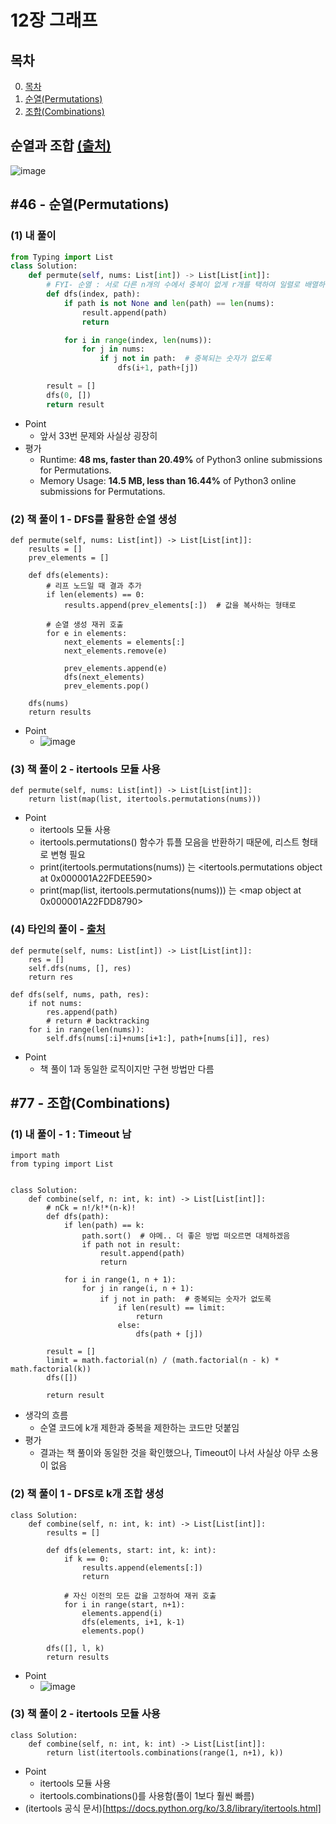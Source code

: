 # 12장 그래프
## <a name='TOC'>목차</a>
0. [목차](#TOC)
1. [순열(Permutations)](#p)
2. [조합(Combinations)](#c)

## 순열과 조합 [(출처)](https://coding-factory.tistory.com/606)
![image](https://user-images.githubusercontent.com/75566147/109409259-9a149580-79d4-11eb-8558-dd8d4b5b1753.png)


## <a name='p'>#46 - 순열(Permutations)</a> 
### (1) 내 풀이
```python
from Typing import List
class Solution:
    def permute(self, nums: List[int]) -> List[List[int]]:
        # FYI- 순열 : 서로 다른 n개의 수에서 중복이 없게 r개를 택하여 일렬로 배열하는 것
        def dfs(index, path):
            if path is not None and len(path) == len(nums):
                result.append(path)
                return

            for i in range(index, len(nums)):
                for j in nums:
                    if j not in path:  # 중복되는 숫자가 없도록
                        dfs(i+1, path+[j])

        result = []
        dfs(0, [])
        return result
```
- Point
  - 앞서 33번 문제와 사실상 굉장히 
- 평가
  - Runtime: **48 ms, faster than 20.49%** of Python3 online submissions for Permutations.
  - Memory Usage: **14.5 MB, less than 16.44%** of Python3 online submissions for Permutations.

### (2) 책 풀이 1 - DFS를 활용한 순열 생성
```python3
def permute(self, nums: List[int]) -> List[List[int]]:
    results = []
    prev_elements = []
    
    def dfs(elements):
        # 리프 노드일 때 결과 추가
        if len(elements) == 0:
            results.append(prev_elements[:])  # 값을 복사하는 형태로
    
        # 순열 생성 재귀 호출
        for e in elements:
            next_elements = elements[:]
            next_elements.remove(e)
            
            prev_elements.append(e)
            dfs(next_elements)
            prev_elements.pop()
    
    dfs(nums)
    return results
```
- Point
  - ![image](https://user-images.githubusercontent.com/75566147/109410689-0648c680-79e0-11eb-8744-d8f9eafa7c8b.png)
  
### (3) 책 풀이 2 - itertools 모듈 사용
```python3
def permute(self, nums: List[int]) -> List[List[int]]:
    return list(map(list, itertools.permutations(nums)))
```
- Point
  - itertools 모듈 사용
  - itertools.permutations() 함수가 튜플 모음을 반환하기 때문에, 리스트 형태로 변형 필요
  - print(itertools.permutations(nums)) 는 <itertools.permutations object at 0x000001A22FDEE590>
  - print(map(list, itertools.permutations(nums))) 는 <map object at 0x000001A22FDD8790>

### (4) 타인의 풀이 - [출처](https://leetcode.com/problems/permutations/discuss/18296/Simple-Python-solution-(DFS).)
```python3
def permute(self, nums: List[int]) -> List[List[int]]:
    res = []
    self.dfs(nums, [], res)
    return res
    
def dfs(self, nums, path, res):
    if not nums:
        res.append(path)
        # return # backtracking
    for i in range(len(nums)):
        self.dfs(nums[:i]+nums[i+1:], path+[nums[i]], res)
```
- Point
  - 책 풀이 1과 동일한 로직이지만 구현 방법만 다름
  

## <a name='c'>#77 - 조합(Combinations)</a>
### (1) 내 풀이 - 1 : Timeout 남
```python3
import math
from typing import List


class Solution:
    def combine(self, n: int, k: int) -> List[List[int]]:
        # nCk = n!/k!*(n-k)!
        def dfs(path):
            if len(path) == k:
                path.sort()  # 야메.. 더 좋은 방법 떠오르면 대체하겠음
                if path not in result:
                    result.append(path)
                    return

            for i in range(1, n + 1):
                for j in range(i, n + 1):
                    if j not in path:  # 중복되는 숫자가 없도록
                        if len(result) == limit:
                            return
                        else:
                            dfs(path + [j])

        result = []
        limit = math.factorial(n) / (math.factorial(n - k) * math.factorial(k))
        dfs([])

        return result
```
- 생각의 흐름
  - 순열 코드에 k개 제한과 중복을 제한하는 코드만 덧붙임
- 평가
  - 결과는 책 풀이와 동일한 것을 확인했으나, Timeout이 나서 사실상 아무 소용이 없음

### (2) 책 풀이 1 - DFS로 k개 조합 생성
```python3
class Solution:
    def combine(self, n: int, k: int) -> List[List[int]]:
        results = []
        
        def dfs(elements, start: int, k: int):
            if k == 0:
                results.append(elements[:])
                return
            
            # 자신 이전의 모든 값을 고정하여 재귀 호출
            for i in range(start, n+1):
                elements.append(i)
                dfs(elements, i+1, k-1)
                elements.pop()
        
        dfs([], l, k)
        return results
```
- Point
  - ![image](https://user-images.githubusercontent.com/75566147/109411697-46f80e00-79e7-11eb-9b62-a4caa34160ea.png)
  

### (3) 책 풀이 2 - itertools 모듈 사용
```python3
class Solution:
    def combine(self, n: int, k: int) -> List[List[int]]:
        return list(itertools.combinations(range(1, n+1), k))
```
- Point
  - itertools 모듈 사용
  - itertools.combinations()를 사용함(풀이 1보다 훨씬 빠름)
- (itertools 공식 문서)[https://docs.python.org/ko/3.8/library/itertools.html]

